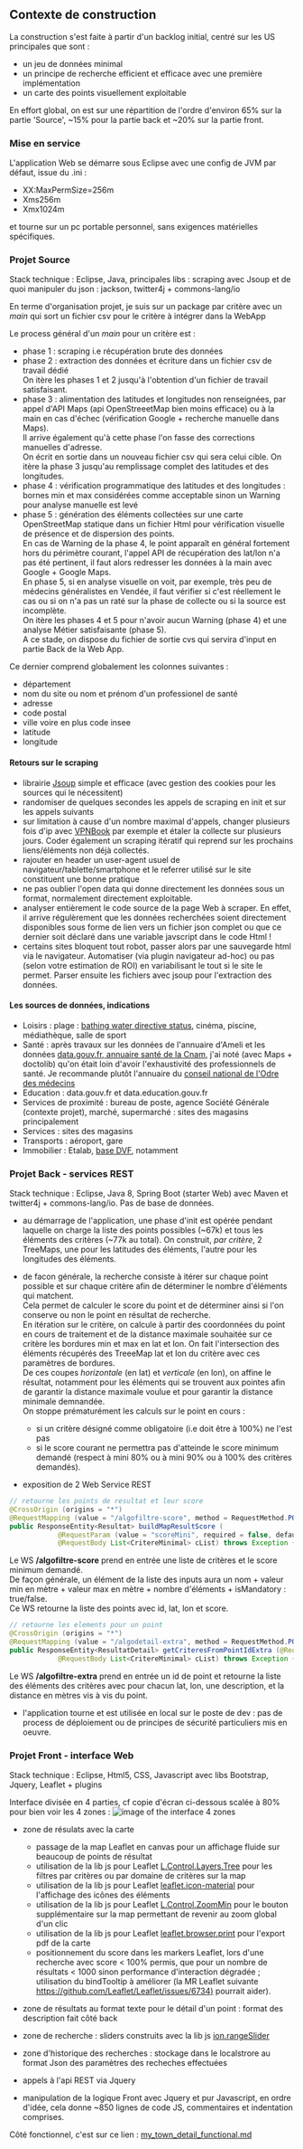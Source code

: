 ## Contexte de construction
La construction s'est faite à partir d'un backlog initial, centré sur les US principales que sont :
- un jeu de données minimal
- un principe de recherche efficient et efficace avec une première implémentation 
- un carte des points visuellement exploitable

En effort global, on est sur une répartition de l'ordre d'environ 65% sur la partie 'Source', ~15% pour la partie back et ~20% sur la partie front.

### Mise en service
L'application Web se démarre sous Eclipse avec une config de JVM par défaut, issue du .ini :
 - XX:MaxPermSize=256m
 - Xms256m
 - Xmx1024m
 
et tourne sur un pc portable personnel, sans exigences matérielles spécifiques.

### Projet Source
Stack technique : Eclipse, Java, principales libs : scraping avec Jsoup et de quoi manipuler du json : jackson, twitter4j + commons-lang/io

En terme d'organisation projet, je suis sur un package par critère avec un *main* qui sort un fichier csv pour le critère à intégrer dans la WebApp

Le process général d'un *main* pour un critère est :
 - phase 1 : scraping i.e récupération brute des données
 - phase 2 : extraction des données et écriture dans un fichier csv de travail dédié  
On itère les phases 1 et 2 jusqu'à l'obtention d'un fichier de travail satisfaisant.
 - phase 3 : alimentation des latitudes et longitudes non renseignées, par appel d'API Maps (api OpenStreeetMap bien moins efficace) ou à la main en cas d'échec (vérification Google + recherche manuelle dans Maps).  
 Il arrive également qu'à cette phase l'on fasse des corrections manuelles d'adresse.  
 On écrit en sortie dans un nouveau fichier csv qui sera celui cible.
 On itère la phase 3 jusqu'au remplissage complet des latitudes et des longitudes.
  - phase 4 : vérification programmatique des latitudes et des longitudes : bornes min et max considérées comme acceptable sinon un Warning pour analyse manuelle est levé  
  - phase 5 : génération des éléments collectées sur une carte OpenStreetMap statique dans un fichier Html pour vérification visuelle de présence et de dispersion des points.  
 En cas de Warning de la phase 4, le point apparaît en général fortement hors du périmètre courant, l'appel API de récupération des lat/lon n'a pas été pertinent, il faut alors redresser les données à la main avec Google + Google Maps.  
 En phase 5, si en analyse visuelle on voit, par exemple, très peu de médecins généralistes en Vendée, il faut vérifier si c'est réellement le cas ou si on n'a pas un raté sur la phase de collecte ou si la source est incomplète.  
 On itère les phases 4 et 5 pour n'avoir aucun Warning (phase 4) et une analyse Métier satisfaisante (phase 5).    
 A ce stade, on dispose du fichier de sortie cvs qui servira d'input en partie Back de la Web App.  
 
 Ce dernier comprend globalement les colonnes suivantes : 
  - département
  - nom du site ou nom et prénom d'un professionel de santé
  - adresse
  - code postal
  - ville voire en plus code insee
  - latitude
  - longitude

 #### Retours sur le scraping
  - librairie [Jsoup](https://jsoup.org/) simple et efficace (avec gestion des cookies pour les sources qui le nécessitent)
  - randomiser de quelques secondes les appels de scraping en init et sur les appels suivants
  - sur limitation à cause d'un nombre maximal d'appels, changer plusieurs fois d'ip avec [VPNBook](https://www.vpnbook.com/) par exemple et étaler la collecte sur plusieurs jours. Coder également un scraping itératif qui reprend sur les prochains liens/éléments non déjà collectés.
  - rajouter en header un user-agent usuel de navigateur/tablette/smartphone et le referrer utilisé sur le site constituent une bonne pratique
  - ne pas oublier l'open data qui donne directement les données sous un format, normalement directement exploitable.
  - analyser entièrement le code source de la page Web à scraper. En effet, il arrive régulèrement que les données recherchées soient directement disponibles sous forme de lien vers un fichier json complet ou que ce dernier soit déclaré dans une variable javscript dans le code Html !
  - certains sites bloquent tout robot, passer alors par une sauvegarde html via le navigateur. Automatiser (via plugin navigateur ad-hoc) ou pas (selon votre estimation de ROI) en variabilisant le tout si le site le permet. Parser ensuite les fichiers avec jsoup pour l'extraction des données.
  
  #### Les sources de données, indications
  - Loisirs : plage : [bathing water directive status](https://www.eea.europa.eu/data-and-maps/data/bathing-water-directive-status-of-bathing-water-12), cinéma, piscine, médiathèque, salle de sport
  - Santé : après travaux sur les données de l'annuaire d'Ameli et les données [data.gouv.fr, annuaire santé de la Cnam](https://www.data.gouv.fr/fr/datasets/annuaire-sante-de-la-cnam/), j'ai noté (avec Maps + doctolib) qu'on était loin d'avoir l'exhaustivité des professionnels de santé. Je recommande plutôt l'annuaire du [conseil national de l'Odre des médecins](https://www.conseil-national.medecin.fr/annuaire)  
  - Education : data.gouv.fr et data.education.gouv.fr
  - Services de proximité : bureau de poste, agence Société Générale (contexte projet), marché, supermarché : sites des magasins principalement
  - Services : sites des magasins
  - Transports : aéroport, gare
  - Immobilier : Etalab, [base DVF](https://www.data.gouv.fr/fr/datasets/demandes-de-valeurs-foncieres-geolocalisees), notamment

  
### Projet Back - services REST
Stack technique : Eclipse, Java 8, Spring Boot (starter Web) avec Maven et twitter4j + commons-lang/io. Pas de base de données.
 
 - au démarrage de l'application, une phase d'init est opérée pendant laquelle on charge la liste des points possibles (~67k) et tous les éléments des critères (~77k au total). On construit, *par critère*, 2 TreeMaps, une pour les latitudes des éléments, l'autre pour les longitudes des éléments.
 - de facon générale, la recherche consiste à itérer sur chaque point possible et sur chaque critère afin de déterminer le nombre d'éléments qui matchent.  
 Cela permet de calculer le score du point et de déterminer ainsi si l'on conserve ou non le point en résultat de recherche.  
 En itération sur le critère, on calcule à partir des coordonnées du point en cours de traitement et de la distance maximale souhaitée sur ce critère les bordures min et max en lat et lon. On fait l'intersection des éléments récupérés des TreeeMap lat et lon du critère avec ces paramètres de bordures.  
 De ces coupes *horizontale* (en lat) et *verticale* (en lon), on affine le résultat, notamment pour les éléments  qui se trouvent aux pointes afin de garantir la distance maximale voulue et pour garantir la distance minimale demnandée.  
 On stoppe prématurément les calculs sur le point en cours :  
   - si un critère désigné comme obligatoire (i.e doit être à 100%) ne l'est pas
   - si le score courant ne permettra pas d'atteinde le score minimum demandé (respect à mini 80% ou à mini 90% ou à 100% des critères demandés).
 
 
- exposition de 2 Web Service REST
```Java
// retourne les points de resultat et leur score
@CrossOrigin (origins = "*")
@RequestMapping (value = "/algofiltre-score", method = RequestMethod.POST)
public ResponseEntity<Resultat> buildMapResultScore (
			@RequestParam (value = "scoreMini", required = false, defaultValue = "100") int scoreMini,
			@RequestBody List<CritereMinimal> cList) throws Exception {
```
Le WS **/algofiltre-score** prend en entrée une liste de critères et le score minimum demandé.  
De façon générale, un élément de la liste des inputs aura un nom + valeur min en mètre + valeur max en mètre + nombre d'éléments + isMandatory : true/false.    
Ce WS retourne la liste des points avec id, lat, lon et score.
```Java
// retourne les elements pour un point
@CrossOrigin (origins = "*")
@RequestMapping (value = "/algodetail-extra", method = RequestMethod.POST)
public ResponseEntity<ResultatDetail> getCriteresFromPointIdExtra (@RequestParam int pointId,
			@RequestBody List<CritereMinimal> cList) throws Exception {
```
Le WS **/algofiltre-extra** prend en entrée un id de point et retourne la liste des éléments des critères avec pour chacun lat, lon, une description, et la distance en mètres vis à vis du point.

- l'application tourne et est utilisée en local sur le poste de dev : pas de process de déploiement ou de principes de sécurité particuliers mis en oeuvre.

### Projet Front - interface Web
Stack technique : Eclipse, Html5, CSS, Javascript avec libs Bootstrap, Jquery, Leaflet + plugins 

Interface divisée en 4 parties, cf copie d'écran ci-dessous scalée à 80% pour bien voir les 4 zones :
![image of the interface 4 zones](/screenshots/screenshot_map_4_zones_80.png "Interface avec les 4 zones")

- zone de résulats avec la carte
	- passage de la map Leaflet en canvas pour un affichage fluide sur beaucoup de points de résultat
	- utilisation de la lib js pour Leaflet [L.Control.Layers.Tree](https://github.com/jjimenezshaw/Leaflet.Control.Layers.Tree) pour les filtres par critères ou par domaine de critères sur la map
	- utilisation de la lib js pour Leaflet [leaflet.icon-material](https://github.com/ilyankou/Leaflet.IconMaterial) pour l'affichage des icônes des éléments
	- utilisation de la lib js pour Leaflet [L.Control.ZoomMin](https://github.com/alanshaw/leaflet-zoom-min) pour le bouton supplémentaire sur la map permettant de revenir au zoom global d'un clic
	- utilisation de la lib js pour Leaflet [leaflet.browser.print](https://github.com/Igor-Vladyka/leaflet.browser.print) pour l'export pdf de la carte
	- positionnement du score dans les markers Leaflet, lors d'une recherche avec score < 100% permis, que pour un nombre de résultats < 1000 sinon performance d'interaction dégradée ; utilisation du bindTooltip à améliorer (la MR Leaflet suivante [https://github.com/Leaflet/Leaflet/issues/6734)](https://github.com/Leaflet/Leaflet/issues/6734) pourrait aider).
	
- zone de résultats au format texte pour le détail d'un point : format des description fait côté back

- zone de recherche : sliders construits avec la lib js [ion.rangeSlider](https://github.com/IonDen/ion.rangeSlider)

- zone d'historique des recherches : stockage dans le localstrore au format Json des paramètres des recheches effectuées

- appels à l'api REST via Jquery

- manipulation de la logique Front avec Jquery et pur Javascript, en ordre d'idée, cela donne ~850 lignes de code JS, commentaires et indentation comprises.

Côté fonctionnel, c'est sur ce lien : [my_town_detail_functional.md](/my_town_detail_functional.md "détails fonctionnels sur le projet")
